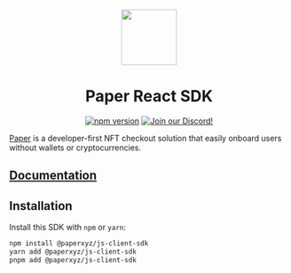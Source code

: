 <p align="center">
    <br />
    <a href="https://paper.xyz"><img src="./assets/paper-logo.svg" width="100" alt=""/></a>
    <br />
</p>
<h1 align="center">Paper React SDK</h1>
<p align="center">
    <a href="https://www.npmjs.com/package/@paperxyz/react-client-sdk"><img src="https://img.shields.io/github/package-json/v/paperxyz/react-client-sdk?color=red&label=npm&logo=npm" alt="npm version"/></a>
    <a href="https://discord.gg/mnUa29J2Fp"><img alt="Join our Discord!" src="https://img.shields.io/discord/936354866358546453.svg?color=7289da&label=discord&logo=discord&style=flat"/></a>
</p>

[Paper](https://paper.xyz) is a developer-first NFT checkout solution that
easily onboard users without wallets or cryptocurrencies.

## [Documentation](#TODO)

## Installation

Install this SDK with `npm` or `yarn`:

```sh
npm install @paperxyz/js-client-sdk
yarn add @paperxyz/js-client-sdk
pnpm add @paperxyz/js-client-sdk
```
